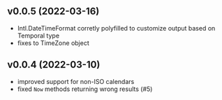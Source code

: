 
v0.0.5 (2022-03-16)
-------------------

- Intl.DateTimeFormat corretly polyfilled to customize output based on Temporal type
- fixes to TimeZone object


v0.0.4 (2022-03-10)
-------------------

- improved support for non-ISO calendars
- fixed `Now` methods returning wrong results (#5)
